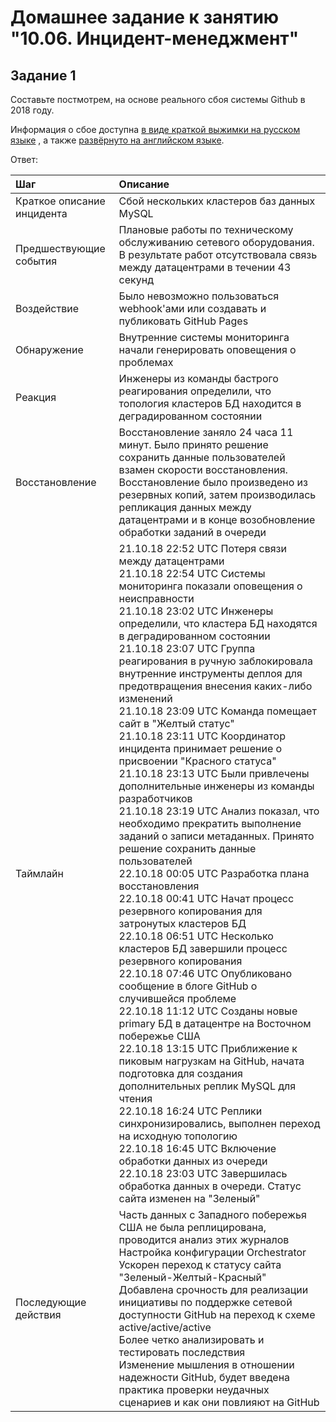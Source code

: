 # Домашнее задание к занятию "10.06. Инцидент-менеджмент"

## Задание 1

Составьте постмотрем, на основе реального сбоя системы Github в 2018 году.

Информация о сбое доступна [в виде краткой выжимки на русском языке](https://habr.com/ru/post/427301/) , а
также [развёрнуто на английском языке](https://github.blog/2018-10-30-oct21-post-incident-analysis/).  

Ответ:  

Шаг | Описание
:-----|:-----
Краткое описание инцидента | Сбой нескольких кластеров баз данных MySQL
Предшествующие события | Плановые работы по техническому обслуживанию сетевого оборудования. В результате работ отсутствовала связь между датацентрами в течении 43 секунд
Воздействие | Было невозможно пользоваться webhook'ами или создавать и публиковать GitHub Pages  
Обнаружение | Внутренние системы мониторинга начали генерировать оповещения о проблемах  
Реакция | Инженеры из команды бастрого реагирования определили, что топология кластеров БД находится в деградированном состоянии  
Восстановление | Восстановление заняло 24 часа 11 минут. Было принято решение сохранить данные пользователей взамен скорости восстановления. Восстановление было произведено из резервных копий, затем производилась репликация данных между датацентрами и в конце возобновление обработки заданий в очереди  
Таймлайн | 21.10.18 22:52 UTC Потеря связи между датацентрами <br> 21.10.18 22:54 UTC Системы мониторинга показали оповещения о неисправности <br> 21.10.18 23:02 UTC Инженеры определили, что кластера БД находятся в деградированном состоянии <br> 21.10.18 23:07 UTC Группа реагирования в ручную заблокировала внутренние инструменты деплоя для предотвращения внесения каких-либо изменений <br> 21.10.18 23:09 UTC Команда помещает сайт в "Желтый статус" <br> 21.10.18 23:11 UTC Координатор инцидента принимает решение о присвоении "Красного статуса" <br> 21.10.18 23:13 UTC Были привлечены дополнительные инженеры из команды разработчиков <br> 21.10.18 23:19 UTC Анализ показал, что необходимо прекратить выполнение заданий о записи метаданных. Принято решение сохранить данные пользователей <br> 22.10.18 00:05 UTC Разработка плана восстановления <br> 22.10.18 00:41 UTC Начат процесс резервного копирования для затронутых кластеров БД <br> 22.10.18 06:51 UTC Несколько кластеров БД завершили процесс резервного копирования <br> 22.10.18 07:46 UTC Опубликовано сообщение в блоге GitHub о случившейся проблеме <br> 22.10.18 11:12 UTC Созданы новые primary БД в датацентре на Восточном побережье США <br> 22.10.18 13:15 UTC Приближение к пиковым нагрузкам на GitHub, начата подготовка для создания дополнительных реплик MySQL для чтения <br> 22.10.18 16:24 UTC Реплики синхронизировались, выполнен переход на исходную топологию <br> 22.10.18 16:45 UTC Включение обработки данных из очереди <br> 22.10.18 23:03 UTC Завершилась обработка данных в очереди. Статус сайта изменен на "Зеленый"
Последующие действия | Часть данных с Западного побережья США не была реплицирована, проводится анализ этих журналов <br> Настройка конфигурации Orchestrator <br> Ускорен переход к статусу сайта "Зеленый-Желтый-Красный" <br> Добавлена срочность для реализации инициативы по поддержке сетевой доступности GitHub на переход к схеме active/active/active <br> Более четко анализировать и тестировать последствия <br> Изменение мышления в отношении надежности GitHub, будет введена практика проверки неудачных сценариев и как они повлияют на GitHub